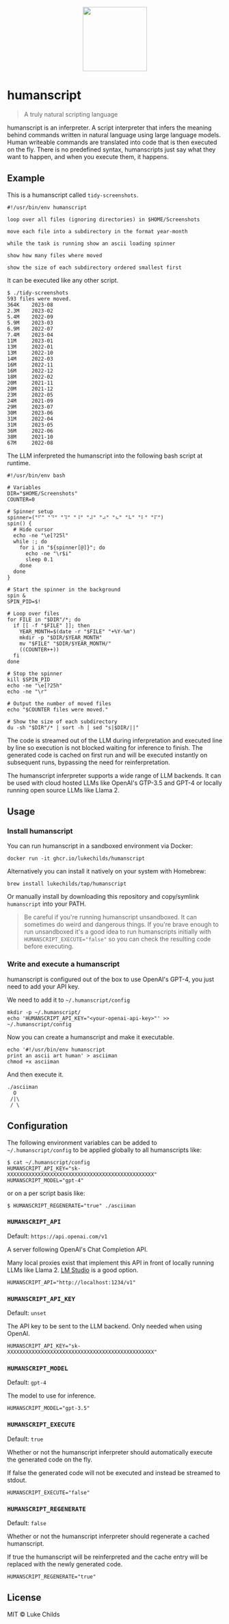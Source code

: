<p align="center">
  <img src="logo.webp" height="150" />
</p>

# humanscript

> A truly natural scripting language

humanscript is an inferpreter. A script interpreter that infers the meaning behind commands written in natural language using large language models. Human writeable commands are translated into code that is then executed on the fly. There is no predefined syntax, humanscripts just say what they want to happen, and when you execute them, it happens.

## Example

This is a humanscript called `tidy-screenshots`.

```shell
#!/usr/bin/env humanscript

loop over all files (ignoring directories) in $HOME/Screenshots

move each file into a subdirectory in the format year-month

while the task is running show an ascii loading spinner

show how many files where moved

show the size of each subdirectory ordered smallest first
```

It can be executed like any other script.

```shell
$ ./tidy-screenshots
593 files were moved.
364K    2023-08
2.3M    2023-02
5.4M    2022-09
5.9M    2023-03
6.9M    2022-07
7.4M    2023-04
11M     2023-01
13M     2022-01
13M     2022-10
14M     2022-03
16M     2022-11
16M     2022-12
18M     2022-02
20M     2021-11
20M     2021-12
23M     2022-05
24M     2021-09
29M     2023-07
30M     2023-06
31M     2022-04
31M     2023-05
36M     2022-06
38M     2021-10
67M     2022-08
```

The LLM inferpreted the humanscript into the following bash script at runtime.

```shell
#!/usr/bin/env bash

# Variables
DIR="$HOME/Screenshots"
COUNTER=0

# Spinner setup
spinner=("⠋" "⠙" "⠹" "⠸" "⠼" "⠴" "⠦" "⠧" "⠇" "⠏")
spin() {
  # Hide cursor
  echo -ne "\e[?25l"
  while :; do
    for i in "${spinner[@]}"; do
      echo -ne "\r$i"
      sleep 0.1
    done
  done
}

# Start the spinner in the background
spin &
SPIN_PID=$!

# Loop over files
for FILE in "$DIR"/*; do
  if [[ -f "$FILE" ]]; then
    YEAR_MONTH=$(date -r "$FILE" "+%Y-%m")
    mkdir -p "$DIR/$YEAR_MONTH"
    mv "$FILE" "$DIR/$YEAR_MONTH/"
    ((COUNTER++))
  fi
done

# Stop the spinner
kill $SPIN_PID
echo -ne "\e[?25h"
echo -ne "\r"

# Output the number of moved files
echo "$COUNTER files were moved."

# Show the size of each subdirectory
du -sh "$DIR"/* | sort -h | sed "s|$DIR/||"
```

The code is streamed out of the LLM during inferpretation and executed line by line so execution is not blocked waiting for inference to finish. The generated code is cached on first run and will be executed instantly on subsequent runs, bypassing the need for reinferpretation.

The humanscript inferpreter supports a wide range of LLM backends. It can be used with cloud hosted LLMs like OpenAI's GTP-3.5 and GPT-4 or locally running open source LLMs like Llama 2.

## Usage

### Install humanscript

You can run humanscript in a sandboxed environment via Docker:

```shell
docker run -it ghcr.io/lukechilds/humanscript
```

Alternatively you can install it natively on your system with Homebrew:

```shell
brew install lukechilds/tap/humanscript
```

Or manually install by downloading this repository and copy/symlink `humanscript` into your PATH.

> Be careful if you're running humanscript unsandboxed. It can sometimes do weird and dangerous things. If you're brave enough to run unsandboxed it's a good idea to run humanscripts initially with `HUMANSCRIPT_EXECUTE="false"` so you can check the resulting code before executing.

### Write and execute a humanscript

humanscript is configured out of the box to use OpenAI's GPT-4, you just need to add your API key.

We need to add it to `~/.humanscript/config`

```shell
mkdir -p ~/.humanscript/
echo 'HUMANSCRIPT_API_KEY="<your-openai-api-key>"' >> ~/.humanscript/config
```

Now you can create a humanscript and make it executable.

```shell
echo '#!/usr/bin/env humanscript
print an ascii art human' > asciiman
chmod +x asciiman
```

And then execute it.

```shell
./asciiman
  O
 /|\
 / \
```

## Configuration

The following environment variables can be added to `~/.humanscript/config` to be applied globally to all humanscripts like:

```shell
$ cat ~/.humanscript/config
HUMANSCRIPT_API_KEY="sk-XXXXXXXXXXXXXXXXXXXXXXXXXXXXXXXXXXXXXXXXXXXXXXXX"
HUMANSCRIPT_MODEL="gpt-4"
```

or on a per script basis like:

```shell
$ HUMANSCRIPT_REGENERATE="true" ./asciiman
```

### `HUMANSCRIPT_API`

Default: `https://api.openai.com/v1`

A server following OpenAI's Chat Completion API.

Many local proxies exist that implement this API in front of locally running LLMs like Llama 2. [LM Studio](https://lmstudio.ai/) is a good option.

```shell
HUMANSCRIPT_API="http://localhost:1234/v1"
```

### `HUMANSCRIPT_API_KEY`

Default: `unset`

The API key to be sent to the LLM backend. Only needed when using OpenAI.

```shell
HUMANSCRIPT_API_KEY="sk-XXXXXXXXXXXXXXXXXXXXXXXXXXXXXXXXXXXXXXXXXXXXXXXX"
```

### `HUMANSCRIPT_MODEL`

Default: `gpt-4`

The model to use for inference.

```shell
HUMANSCRIPT_MODEL="gpt-3.5"
```

### `HUMANSCRIPT_EXECUTE`

Default: `true`

Whether or not the humanscript inferpreter should automatically execute the generated code on the fly.

If false the generated code will not be executed and instead be streamed to stdout.

```shell
HUMANSCRIPT_EXECUTE="false"
```

### `HUMANSCRIPT_REGENERATE`

Default: `false`

Whether or not the humanscript inferpreter should regenerate a cached humanscript.

If true the humanscript will be reinferpreted and the cache entry will be replaced with the newly generated code.

```shell
HUMANSCRIPT_REGENERATE="true"
```

## License

MIT © Luke Childs
